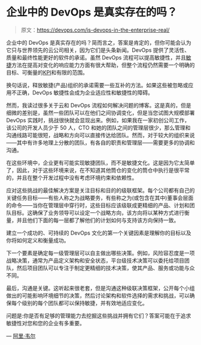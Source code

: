 # 企业中的 DevOps 是真实存在的吗？

> 原文：<https://devops.com/is-devops-in-the-enterprise-real/>

企业中的 DevOps 是真实存在的吗？简而言之，答案是肯定的，但你可能会认为它只与世界领先的云公司相关，因为它们是头条新闻。DevOps 提供了灵活性、质量和最终性能更好的软件的承诺。虽然 DevOps 流程可以提高敏捷性，并且[敏捷](https://devops.com/are-your-development-processes-truly-agile/)方法在提高对变化的响应能力方面有很大帮助，但整个流程仍然需要一个明确的目标、可衡量的[KPI](https://en.wikipedia.org/wiki/Performance_indicator)和有限的范围。

换句话说，释放敏捷(产品)组织的承诺需要一些互补的方法。如果这些被忽略或应用不正确，DevOps 敏捷性会成为企业适应性和敏捷性的障碍。

然而，我读过很多关于云和 DevOps 流程如何解决问题的博客。这是真的，但是细微的差别是，虽然一些团队可以在他们之间协调变化，但是当您试图大规模部署 DevOps 实践时，挑战很快就会显现出来。例如，如果我在一家初创公司工作，该公司的开发人员少于 50 人，CTO 和她的团队之间的管理层很少，那么管理和沟通线路可能很短，战略和方向可以直接传达给团队。然而，对于较大的组织来说——其中有许多地理上分散的团队，有各自的职责和管理层——需要更多的协调和沟通。

在这些环境中，企业更有可能实现敏捷团队，而不是敏捷文化。这是因为它太简单了，因此，对于这些环境来说，在不知道其他筒仓的变化的筒仓中执行是很平常的，并且在整个开发过程中没有考虑环境约束和依赖性。

应对这些挑战的最佳解决方案是关注目标和目的的级联框架。每个公司都有自己的关键任务目标——有些人称之为战略要务，有些称之为(或包含在其中)董事会层面的命令——当你在管理层中穿行时，这些目标应该级联成更精细的产品、计划和团队目标。这确保了业务领导可以设定一个战略方向，该方向将以某种方式进行衡量，并且他们下面的每一层都了解他们的计划如何与支持该方向保持一致。

建立一个成功的、可持续的 DevOps 文化的第一个关键因素是理解你的目标以及你将如何定义和衡量成功。

下一个要素是确定每一级管理层可以自主做出哪些决策。例如，风险容忍度是一项战略决策，通常为产品定义架构和安全状态，平台级技术决策可以委托给项目团队，然后项目团队可以专注于制定更精细的技术决策，使其产品、服务或功能与众不同。

最后，沟通是关键。这听起来很老套，但是沟通这种级联决策框架，公开每个小组做出的可能影响环境细节的决策，然后讨论架构和软件选择的需求和挑战，可以确保每个级别的每个团队都可以保持敏捷，并有效地适应变化。

问题是:你是否有足够的管理能力去挖掘这些挑战并拥有它们？答案可能在于追求敏捷性对您和您的企业有多重要。

— [阿里·韦尔](https://devops.com/author/ari-weil/)